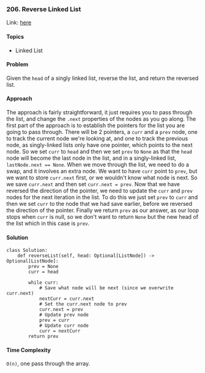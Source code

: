 ### 206. Reverse Linked List

Link: [here](https://leetcode.com/problems/reverse-linked-list/description)

#### Topics
- Linked List

#### Problem
Given the `head` of a singly linked list, reverse the list, and return the reversed list.

#### Approach
The approach is fairly straightforward, it just requires you to pass through the list, and change the `.next` properties of the nodes as you go along. The first part of the approach is to establish the pointers for the list you are going to pass through. There will be 2 pointers, a `curr` and a `prev` node, one to track the current node we're looking at, and one to track the previous node, as singly-linked lists only have one pointer, which points to the next node.
So we set `curr` to `head` and then we set `prev` to `None` as that the `head` node will become the last node in the list, and in a singly-linked list, `lastNode.next == None`.
When we move through the list, we need to do a swap, and it involves an extra node. We want to have `curr` point to `prev`, but we want to store `curr.next` first, or we wouldn't know what node is next. So we save `curr.next` and then set `curr.next = prev`. Now that we have reversed the direction of the pointer, we need to update the `curr` and `prev` nodes for the next iteration in the list. To do this we just set `prev` to `curr` and then we set `curr` to the node that we had save earlier, before we reversed the direction of the pointer.
Finally we return `prev` as our answer, as our loop stops when `curr` is null, so we don't want to return `None` but the new head of the list which in this case is `prev`.

#### Solution
```
class Solution:
    def reverseList(self, head: Optional[ListNode]) -> Optional[ListNode]:
        prev = None
        curr = head

        while curr:
            # Save what node will be next (since we overwrite curr.next)
            nextCurr = curr.next
            # Set the curr.next node to prev
            curr.next = prev
            # Update prev node
            prev = curr
            # Update curr node 
            curr = nextCurr
        return prev
```

#### Time Complexity
`O(n)`, one pass through the array.
